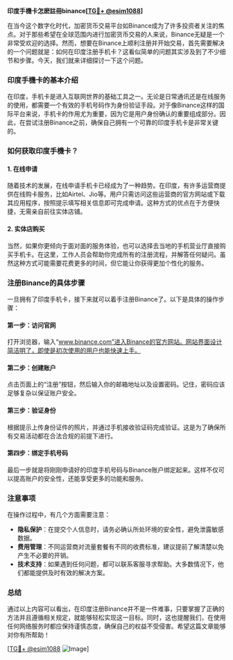 **印度手機卡怎麽註冊binance[[TG💪+ @esim1088](https://t.me/s/esim1088)]**

在当今这个数字化时代，加密货币交易平台如Binance成为了许多投资者关注的焦点。对于那些希望在全球范围内进行加密货币交易的人来说，Binance无疑是一个非常受欢迎的选择。然而，想要在Binance上顺利注册并开始交易，首先需要解决的一个问题就是：如何在印度注册手机卡？这看似简单的问题其实涉及到了不少细节和步骤。今天，我们就来详细探讨一下这个问题。

### 印度手機卡的基本介绍

在印度，手机卡是进入互联网世界的基础工具之一。无论是日常通讯还是在线服务的使用，都需要一个有效的手机号码作为身份验证手段。对于像Binance这样的国际平台来说，手机卡的作用尤为重要，因为它是用户身份确认的重要组成部分。因此，在尝试注册Binance之前，确保自己拥有一个可靠的印度手机卡是非常关键的。

### 如何获取印度手機卡？

#### 1. 在线申请
随着技术的发展，在线申请手机卡已经成为了一种趋势。在印度，有许多运营商提供在线购卡服务，比如Airtel、Jio等。用户只需访问这些运营商的官方网站或下载其应用程序，按照提示填写相关信息即可完成申请。这种方式的优点在于方便快捷，无需亲自前往实体店铺。

#### 2. 实体店购买
当然，如果你更倾向于面对面的服务体验，也可以选择去当地的手机营业厅直接购买手机卡。在这里，工作人员会帮助你完成所有的注册流程，并解答任何疑问。虽然这种方式可能需要花费更多的时间，但它能让你获得更加个性化的服务。

### 注册Binance的具体步骤

一旦拥有了印度手机卡，接下来就可以着手注册Binance了。以下是具体的操作步骤：

#### 第一步：访问官网
打开浏览器，输入“www.binance.com”进入Binance的官方网站。网站界面设计简洁明了，即使是初次使用的用户也能快速上手。

#### 第二步：创建账户
点击页面上的“注册”按钮，然后输入你的邮箱地址以及设置密码。记住，密码应该足够复杂以保证账户安全。

#### 第三步：验证身份
根据提示上传身份证件的照片，并通过手机接收验证码完成验证。这是为了确保所有交易活动都在合法合规的前提下进行。

#### 第四步：绑定手机号码
最后一步就是将刚刚申请好的印度手机号码与Binance账户绑定起来。这样不仅可以提高账户的安全性，还能享受更多的功能和服务。

### 注意事项

在操作过程中，有几个方面需要注意：

- **隐私保护**：在提交个人信息时，请务必确认所处环境的安全性，避免泄露敏感数据。
- **费用管理**：不同运营商对流量套餐有不同的收费标准，建议提前了解清楚以免产生不必要的开销。
- **技术支持**：如果遇到任何问题，都可以联系客服寻求帮助。大多数情况下，他们都能提供及时有效的解决方案。

### 总结

通过以上内容可以看出，在印度注册Binance并不是一件难事，只要掌握了正确的方法并且遵循相关规定，就能够轻松实现这一目标。同时，这也提醒我们，在使用任何网络服务时都应保持谨慎态度，确保自己的权益不受侵害。希望这篇文章能够对你有所帮助！

[[TG💪+ @esim1088](https://t.me/s/esim1088) ![Image](https://i.postimg.cc/4NQfJmqS/Snipaste-2025-05-13-00-14-12.png)]